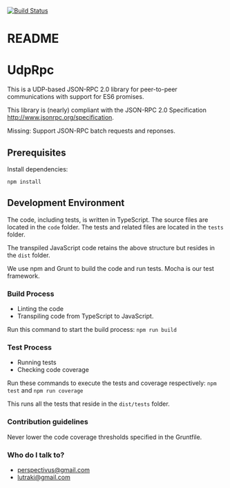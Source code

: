 [![Build Status](https://travis-ci.org/perspectivus1/udprpc.svg?branch=master)](https://travis-ci.org/perspectivus1/udprpc)

# README #

# UdpRpc #
This is a UDP-based JSON-RPC 2.0 library for peer-to-peer communications with support for ES6 promises.

This library is (nearly) compliant with the JSON-RPC 2.0 Specification http://www.jsonrpc.org/specification.

Missing: Support JSON-RPC batch requests and reponses.

## Prerequisites
Install dependencies:
```
npm install
```
## Development Environment
The code, including tests, is written in TypeScript. The source files are located in the ```code``` folder. The tests and related files are located in the ```tests``` folder.

The transpiled JavaScript code retains the above structure but resides in the ```dist``` folder.

We use npm and Grunt to build the code and run tests. Mocha is our test framework.
### Build Process
* Linting the code
* Transpiling code from TypeScript to JavaScript.

Run this command to start the build process:
```npm run build```
### Test Process
* Running tests
* Checking code coverage

Run these commands to execute the tests and coverage respectively: ```npm test``` and ```npm run coverage```

This runs all the tests that reside in the ```dist/tests``` folder.
### Contribution guidelines ###
Never lower the code coverage thresholds specified in the Gruntfile.

### Who do I talk to? ###
* perspectivus@gmail.com
* lutraki@gmail.com
